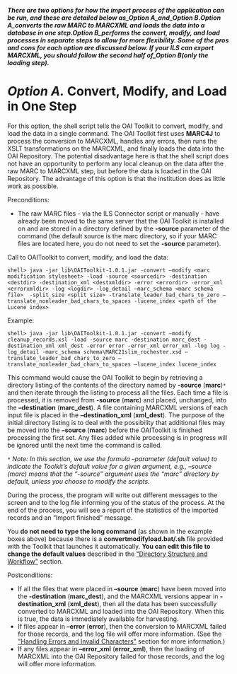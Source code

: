 **_There are two options for how the import process of the application can be run, and these are detailed below as_Option A_and_Option B_._Option A_converts the raw MARC to MARCXML and loads the data into a database in one step._Option B_performs the convert, modify, and load processes in separate steps to allow for more flexibility. Some of the pros and cons for each option are discussed below. If your ILS can export MARCXML, you should follow the second half of_Option B_(only the loading step)._**

# _Option A._ Convert, Modify, and Load in One Step #

For this option, the shell script tells the OAI Toolkit to convert, modify, and load the data in a single command. The OAI Toolkit first uses **MARC4J** to process the conversion to MARCXML, handles any errors, then runs the XSLT transformations on the MARCXML, and finally loads the data into the OAI Repository. The potential disadvantage here is that the shell script does not have an opportunity to perform any local cleanup on the data after the raw MARC to MARCXML step, but before the data is loaded in the OAI Repository. The advantage of this option is that the institution does as little work as possible.

Preconditions:
  * The raw MARC files - via the ILS Connector script or manually - have already been moved to the same server that the OAI Toolkit is installed on and are stored in a directory defined by the **-source** parameter of the command (the default source is the marc directory, so if your MARC files are located here, you do not need to set the **-source** parameter).

Call to OAIToolkit to convert, modify, and load the data:

```
shell> java -jar lib\OAIToolkit-1.0.1.jar -convert –modify <marc modification stylesheet> -load -source <sourcedir> -destination <destdir> -destination_xml <destxmldir> -error <errordir> -error_xml <errorxmldir> -log <logdir> -log_detail –marc_schema <marc schema file>  -split_size <split size> -translate_leader_bad_chars_to_zero –translate_nonleader_bad_chars_to_spaces -lucene_index <path of the Lucene index>
```

Example:

```
shell> java -jar lib\OAIToolkit-1.0.1.jar -convert –modify cleanup_records.xsl -load -source marc -destination marc_dest -destination_xml xml_dest -error error -error_xml error_xml -log log -log_detail -marc_schema schema\MARC21slim_rochester.xsd –translate_leader_bad_chars_to_zero –translate_nonleader_bad_chars_to_spaces –lucene_index lucene_index
```

This command would cause the OAI Toolkit to begin by retrieving a directory listing of the contents of the directory named by **-source** (**marc**)`*` and then iterate through the listing to process all the files. Each time a file is processed, it is removed from **-source** (**marc**) and placed, unchanged, into the **–destination** (**marc\_dest**). A file containing MARCXML versions of each input file is placed in the **–destination\_xml** (**xml\_dest**). The purpose of the initial directory listing is to deal with the possibility that additional files may be moved into the **–source** (**marc**) before the OAIToolkit is finished processing the first set. Any files added while processing is in progress will be ignored until the next time the command is called.

_`*` Note: In this section, we use the formula –parameter (default value) to indicate the Toolkit’s default value for a given argument, e.g., –source (marc) means that the “-source” argument uses the “marc” directory by default, unless you choose to modify the scripts._

During the process, the program will write out different messages to the screen and to the log file informing you of the status of the process. At the end of the process, you will see a report of the statistics of the imported records and an “Import finished” message.

You **do not need to type the long command** (as shown in the example boxes above) because there is a **convertmodifyload.bat/.sh** file provided with the Toolkit that launches it automatically. **You can edit this file to change the default values** described in the ["Directory Structure and Workflow"](StructureandWorkflow.md) section.

Postconditions:
  * If all the files that were placed in **–source** (**marc**) have been moved into the **-destination** (**marc\_dest**), and the MARCXML versions appear in **-destination\_xml** (**xml\_dest**), then all the data has been successfully converted to MARCXML and loaded into the OAI Repository. When this is true, the data is immediately available for harvesting.
  * If files appear in **–error** (**error**), then the conversion to MARCXML failed for those records, and the log file will offer more information. (See the ["Handling Errors and Invalid Characters"](ErrorHandling.md) section for more information.)
  * If any files appear in **–error\_xml** (**error\_xml**), then the loading of MARCXML into the OAI Repository failed for those records, and the log will offer more information.